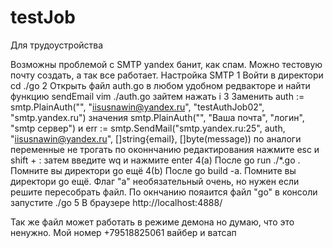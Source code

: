 # testJob
Для трудоустройства

Возможны проблемой с SMTP yandex банит, как спам. Можно тестовую почту создать, а так все работает.
Настройка SMTP 
1 Войти в директори cd ./go
2 Открыть файл auth.go в любом удобном редвакторе и найти функцию sendEmail vim ./auth.go зайтем нажать i
3 Заменить 
auth := smtp.PlainAuth("", "iisusnawin@yandex.ru", "testAuthJob02", "smtp.yandex.ru") 
значения
smtp.PlainAuth("", "Ваша почта", "логин", "smtp сервер")
и
err := smtp.SendMail("smtp.yandex.ru:25", auth, "iisusnawin@yandex.ru", []string{email}, []byte(message))
по аналоги переменные не трогать
по оконнчанию редактирования нажмите esc и shift + : затем введите wq и нажмите enter
4(a) После go run ./*.go  . Помните вы директори go ещё
4(b) После go build -a. Помните вы директори go ещё. Флаг "а" необязательный очень, но нужен если решите пересобрать файл.
По окнчанию пояаится файл "go" в консоли запустите ./go
5 В браузере http://localhost:4888/ 

Так же файл может работать в режиме демона но думаю, что это ненужно.
Мой номер +79518825061 вайбер и ватсап
